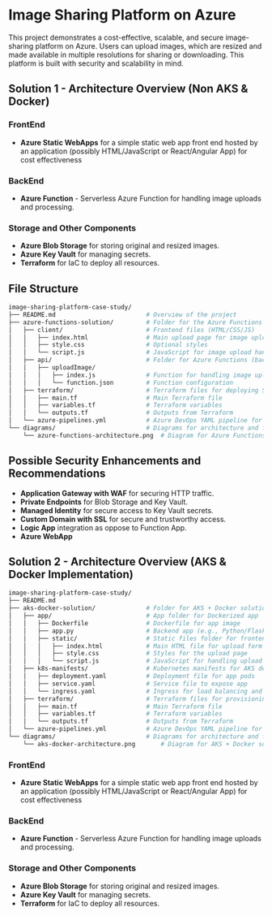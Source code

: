 # Image Sharing Platform on Azure

This project demonstrates a cost-effective, scalable, and secure image-sharing platform on Azure. Users can upload images, which are resized and made available in multiple resolutions for sharing or downloading. This platform is built with security and scalability in mind.

##  Solution 1 - Architecture Overview (Non AKS & Docker)

### FrontEnd
- **Azure Static WebApps** for a simple static web app front end hosted by an application (possibly HTML/JavaScript or React/Angular App) for cost effectiveness
<!-- Azure Web App -->

### BackEnd
- **Azure Function** - Serverless Azure Function for handling image uploads and processing.
<!-- Logic Apps -->

### Storage and Other Components
- **Azure Blob Storage** for storing original and resized images.
- **Azure Key Vault** for managing secrets.
- **Terraform** for IaC to deploy all resources.

## File Structure
``` bash image-sharing-platform/
image-sharing-platform-case-study/
├── README.md                         # Overview of the project
├── azure-functions-solution/         # Folder for the Azure Functions + Static Web Apps solution
│   ├── client/                       # Frontend files (HTML/CSS/JS)
│   │   ├── index.html                # Main upload page for image uploads
│   │   ├── style.css                 # Optional styles
│   │   └── script.js                 # JavaScript for image upload handling
│   ├── api/                          # Folder for Azure Functions (backend)
│   │   ├── uploadImage/
│   │   │   ├── index.js              # Function for handling image upload and resizing logic
│   │   │   └── function.json         # Function configuration
│   ├── terraform/                    # Terraform files for deploying Static Web App and Functions
│   │   ├── main.tf                   # Main Terraform file
│   │   ├── variables.tf              # Terraform variables
│   │   └── outputs.tf                # Outputs from Terraform
│   └── azure-pipelines.yml           # Azure DevOps YAML pipeline for CI/CD
└── diagrams/                         # Diagrams for architecture and flow explanations
    └── azure-functions-architecture.png  # Diagram for Azure Functions solution
```

## Possible Security Enhancements and Recommendations

- **Application Gateway with WAF** for securing HTTP traffic.
- **Private Endpoints** for Blob Storage and Key Vault.
- **Managed Identity** for secure access to Key Vault secrets.
- **Custom Domain with SSL** for secure and trustworthy access.
- **Logic App** integration as oppose to Function App.
- **Azure WebApp** 


##  Solution 2 - Architecture Overview (AKS & Docker Implementation)

``` bash image-sharing-platform/
image-sharing-platform-case-study/
├── README.md   
├── aks-docker-solution/              # Folder for AKS + Docker solution
│   ├── app/                          # App folder for Dockerized app
│   │   ├── Dockerfile                # Dockerfile for app image
│   │   ├── app.py                    # Backend app (e.g., Python/Flask for handling uploads)
│   │   ├── static/                   # Static files folder for frontend (HTML/CSS/JS)
│   │   │   ├── index.html            # Main HTML file for upload form
│   │   │   ├── style.css             # Styles for the upload page
│   │   │   └── script.js             # JavaScript for handling upload requests
│   ├── k8s-manifests/                # Kubernetes manifests for AKS deployment
│   │   ├── deployment.yaml           # Deployment file for app pods
│   │   ├── service.yaml              # Service file to expose app
│   │   └── ingress.yaml              # Ingress for load balancing and routing
│   ├── terraform/                    # Terraform files for provisioning AKS resources
│   │   ├── main.tf                   # Main Terraform file
│   │   ├── variables.tf              # Terraform variables
│   │   └── outputs.tf                # Outputs from Terraform
│   └── azure-pipelines.yml           # Azure DevOps YAML pipeline for CI/CD
└── diagrams/                         # Diagrams for architecture and flow explanations
    └── aks-docker-architecture.png       # Diagram for AKS + Docker solution 
```
### FrontEnd
- **Azure Static WebApps** for a simple static web app front end hosted by an application (possibly HTML/JavaScript or React/Angular App) for cost effectiveness
<!-- Azure Web App -->

### BackEnd
- **Azure Function** - Serverless Azure Function for handling image uploads and processing.
<!-- Logic Apps -->

### Storage and Other Components
- **Azure Blob Storage** for storing original and resized images.
- **Azure Key Vault** for managing secrets.
- **Terraform** for IaC to deploy all resources.